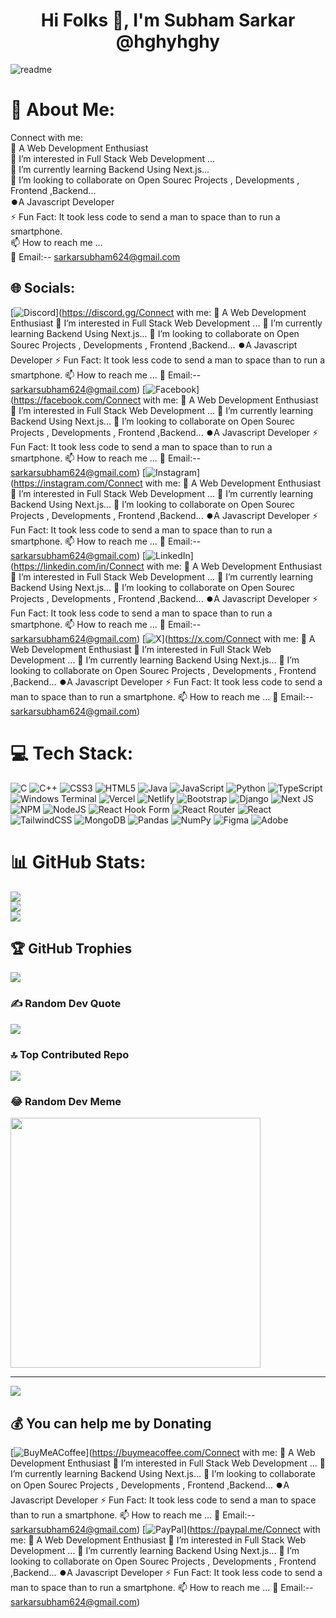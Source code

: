                                                                                                                                                                               
  
                                         
 
                
                   
                                                                                                         

 
 
 <h1 align="center" style="color:powerblue">Hi Folks 👋, I'm Subham Sarkar @hghyhghy</h1>
<p align="left">        
</p>          
         
![readme](https://github.com/hghyhghy/hghyhghy/assets/140393712/5ae89c8f-f4a9-4973-a069-8601e25f1f33) 
   
# 💫 About Me:
Connect with me:<br>👋 A Web Development Enthusiast<br>👀 I’m interested in Full Stack Web Development ...<br>🌱 I’m currently learning Backend Using Next.js...<br>💞️ I’m looking to collaborate on Open Sourec Projects , Developments , Frontend ,Backend...<br>⏺️A Javascript Developer<br>⚡ Fun Fact: It took less code to send a man to space than to run a smartphone.<br>📫 How to reach me ...<br>📩 Email:-- sarkarsubham624@gmail.com


## 🌐 Socials:
[![Discord](https://img.shields.io/badge/Discord-%237289DA.svg?logo=discord&logoColor=white)](https://discord.gg/Connect with me: 👋 A Web Development Enthusiast 👀 I’m interested in Full Stack Web Development ... 🌱 I’m currently learning Backend Using Next.js... 💞️ I’m looking to collaborate on Open Sourec Projects , Developments , Frontend ,Backend... ⏺️A Javascript Developer ⚡ Fun Fact: It took less code to send a man to space than to run a smartphone. 📫 How to reach me ... 📩 Email:-- sarkarsubham624@gmail.com) [![Facebook](https://img.shields.io/badge/Facebook-%231877F2.svg?logo=Facebook&logoColor=white)](https://facebook.com/Connect with me: 👋 A Web Development Enthusiast 👀 I’m interested in Full Stack Web Development ... 🌱 I’m currently learning Backend Using Next.js... 💞️ I’m looking to collaborate on Open Sourec Projects , Developments , Frontend ,Backend... ⏺️A Javascript Developer ⚡ Fun Fact: It took less code to send a man to space than to run a smartphone. 📫 How to reach me ... 📩 Email:-- sarkarsubham624@gmail.com) [![Instagram](https://img.shields.io/badge/Instagram-%23E4405F.svg?logo=Instagram&logoColor=white)](https://instagram.com/Connect with me: 👋 A Web Development Enthusiast 👀 I’m interested in Full Stack Web Development ... 🌱 I’m currently learning Backend Using Next.js... 💞️ I’m looking to collaborate on Open Sourec Projects , Developments , Frontend ,Backend... ⏺️A Javascript Developer ⚡ Fun Fact: It took less code to send a man to space than to run a smartphone. 📫 How to reach me ... 📩 Email:-- sarkarsubham624@gmail.com) [![LinkedIn](https://img.shields.io/badge/LinkedIn-%230077B5.svg?logo=linkedin&logoColor=white)](https://linkedin.com/in/Connect with me: 👋 A Web Development Enthusiast 👀 I’m interested in Full Stack Web Development ... 🌱 I’m currently learning Backend Using Next.js... 💞️ I’m looking to collaborate on Open Sourec Projects , Developments , Frontend ,Backend... ⏺️A Javascript Developer ⚡ Fun Fact: It took less code to send a man to space than to run a smartphone. 📫 How to reach me ... 📩 Email:-- sarkarsubham624@gmail.com) [![X](https://img.shields.io/badge/X-black.svg?logo=X&logoColor=white)](https://x.com/Connect with me: 👋 A Web Development Enthusiast 👀 I’m interested in Full Stack Web Development ... 🌱 I’m currently learning Backend Using Next.js... 💞️ I’m looking to collaborate on Open Sourec Projects , Developments , Frontend ,Backend... ⏺️A Javascript Developer ⚡ Fun Fact: It took less code to send a man to space than to run a smartphone. 📫 How to reach me ... 📩 Email:-- sarkarsubham624@gmail.com) 

# 💻 Tech Stack:
![C](https://img.shields.io/badge/c-%2300599C.svg?style=for-the-badge&logo=c&logoColor=white) ![C++](https://img.shields.io/badge/c++-%2300599C.svg?style=for-the-badge&logo=c%2B%2B&logoColor=white) ![CSS3](https://img.shields.io/badge/css3-%231572B6.svg?style=for-the-badge&logo=css3&logoColor=white) ![HTML5](https://img.shields.io/badge/html5-%23E34F26.svg?style=for-the-badge&logo=html5&logoColor=white) ![Java](https://img.shields.io/badge/java-%23ED8B00.svg?style=for-the-badge&logo=openjdk&logoColor=white) ![JavaScript](https://img.shields.io/badge/javascript-%23323330.svg?style=for-the-badge&logo=javascript&logoColor=%23F7DF1E) ![Python](https://img.shields.io/badge/python-3670A0?style=for-the-badge&logo=python&logoColor=ffdd54) ![TypeScript](https://img.shields.io/badge/typescript-%23007ACC.svg?style=for-the-badge&logo=typescript&logoColor=white) ![Windows Terminal](https://img.shields.io/badge/Windows%20Terminal-%234D4D4D.svg?style=for-the-badge&logo=windows-terminal&logoColor=white) ![Vercel](https://img.shields.io/badge/vercel-%23000000.svg?style=for-the-badge&logo=vercel&logoColor=white) ![Netlify](https://img.shields.io/badge/netlify-%23000000.svg?style=for-the-badge&logo=netlify&logoColor=#00C7B7) ![Bootstrap](https://img.shields.io/badge/bootstrap-%238511FA.svg?style=for-the-badge&logo=bootstrap&logoColor=white) ![Django](https://img.shields.io/badge/django-%23092E20.svg?style=for-the-badge&logo=django&logoColor=white) ![Next JS](https://img.shields.io/badge/Next-black?style=for-the-badge&logo=next.js&logoColor=white) ![NPM](https://img.shields.io/badge/NPM-%23CB3837.svg?style=for-the-badge&logo=npm&logoColor=white) ![NodeJS](https://img.shields.io/badge/node.js-6DA55F?style=for-the-badge&logo=node.js&logoColor=white) ![React Hook Form](https://img.shields.io/badge/React%20Hook%20Form-%23EC5990.svg?style=for-the-badge&logo=reacthookform&logoColor=white) ![React Router](https://img.shields.io/badge/React_Router-CA4245?style=for-the-badge&logo=react-router&logoColor=white) ![React](https://img.shields.io/badge/react-%2320232a.svg?style=for-the-badge&logo=react&logoColor=%2361DAFB) ![TailwindCSS](https://img.shields.io/badge/tailwindcss-%2338B2AC.svg?style=for-the-badge&logo=tailwind-css&logoColor=white) ![MongoDB](https://img.shields.io/badge/MongoDB-%234ea94b.svg?style=for-the-badge&logo=mongodb&logoColor=white) ![Pandas](https://img.shields.io/badge/pandas-%23150458.svg?style=for-the-badge&logo=pandas&logoColor=white) ![NumPy](https://img.shields.io/badge/numpy-%23013243.svg?style=for-the-badge&logo=numpy&logoColor=white) ![Figma](https://img.shields.io/badge/figma-%23F24E1E.svg?style=for-the-badge&logo=figma&logoColor=white) ![Adobe](https://img.shields.io/badge/adobe-%23FF0000.svg?style=for-the-badge&logo=adobe&logoColor=white)
# 📊 GitHub Stats:
![](https://github-readme-stats.vercel.app/api?username=hghyhghy&theme=highcontrast&hide_border=true&include_all_commits=true&count_private=true)<br/>
![](https://github-readme-streak-stats.herokuapp.com/?user=hghyhghy&theme=highcontrast&hide_border=true)<br/>
![](https://github-readme-stats.vercel.app/api/top-langs/?username=hghyhghy&theme=highcontrast&hide_border=true&include_all_commits=true&count_private=true&layout=compact)

## 🏆 GitHub Trophies
![](https://github-profile-trophy.vercel.app/?username=hghyhghy&theme=tokyonight&no-frame=true&no-bg=false&margin-w=4)

### ✍️ Random Dev Quote
![](https://quotes-github-readme.vercel.app/api?type=horizontal&theme=tokyonight)

### 🔝 Top Contributed Repo
![](https://github-contributor-stats.vercel.app/api?username=hghyhghy&limit=5&theme=dark&combine_all_yearly_contributions=true)

### 😂 Random Dev Meme
<img src='https://randommeme-five.vercel.app/' style="height: 400px;"/>

---
[![](https://visitcount.itsvg.in/api?id=hghyhghy&icon=0&color=0)](https://visitcount.itsvg.in)

  ## 💰 You can help me by Donating
  [![BuyMeACoffee](https://img.shields.io/badge/Buy%20Me%20a%20Coffee-ffdd00?style=for-the-badge&logo=buy-me-a-coffee&logoColor=black)](https://buymeacoffee.com/Connect with me: 👋 A Web Development Enthusiast 👀 I’m interested in Full Stack Web Development ... 🌱 I’m currently learning Backend Using Next.js... 💞️ I’m looking to collaborate on Open Sourec Projects , Developments , Frontend ,Backend... ⏺️A Javascript Developer ⚡ Fun Fact: It took less code to send a man to space than to run a smartphone. 📫 How to reach me ... 📩 Email:-- sarkarsubham624@gmail.com) [![PayPal](https://img.shields.io/badge/PayPal-00457C?style=for-the-badge&logo=paypal&logoColor=white)](https://paypal.me/Connect with me: 👋 A Web Development Enthusiast 👀 I’m interested in Full Stack Web Development ... 🌱 I’m currently learning Backend Using Next.js... 💞️ I’m looking to collaborate on Open Sourec Projects , Developments , Frontend ,Backend... ⏺️A Javascript Developer ⚡ Fun Fact: It took less code to send a man to space than to run a smartphone. 📫 How to reach me ... 📩 Email:-- sarkarsubham624@gmail.com) 

  
<!-- Proudly created with GPRM ( https://gprm.itsvg.in ) -->
